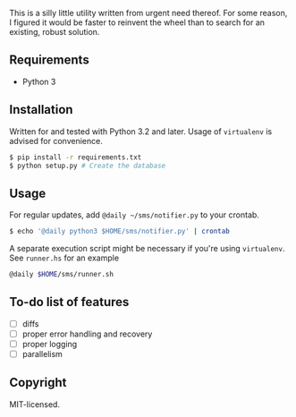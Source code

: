 This is a silly little utility written from urgent need thereof. For some reason,
I figured it would be faster to reinvent the wheel than to search for an existing,
robust solution.

## Requirements

-   Python 3

## Installation

Written for and tested with Python 3.2 and later. Usage of `virtualenv` is advised
for convenience.

```sh
$ pip install -r requirements.txt
$ python setup.py # Create the database
```

## Usage

For regular updates, add `@daily ~/sms/notifier.py` to your crontab.

```sh
$ echo '@daily python3 $HOME/sms/notifier.py' | crontab
```

A separate execution script might be necessary if you're using `virtualenv`. See
`runner.hs` for an example

```sh
@daily $HOME/sms/runner.sh
```

## To-do list of features

- [ ] diffs
- [ ] proper error handling and recovery
- [ ] proper logging
- [ ] parallelism

## Copyright

MIT-licensed.


